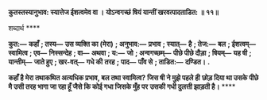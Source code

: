 **कुतस्तस्यानुभाव: स्यात्तेज ईशत्वमेव वा ।** **योऽन्वगच्छं षियं यान्तीं खरवत्पादताडित: ॥ ११॥** 

शब्दार्थ **** 

**कुत:—** **कहाँ** **; तस्य—** **उस व्यक्ति का (मेरा)** **; अनुभाव:—** **प्रभाव** **; स्यात्—** **है** **; तेज:—** **बल** **; ईशत्वम्—** **स्वामित्व** **; एव—** **निस्सन्देह** **; वा—** **अथवा** **; य:—** **जो** **; अन्वगच्छम्—** **पीछे पीछे दौड़ा** **; षियम्—** **यह षी** **; यान्तीम्—** **जाते हुए** **; खर-वत्—** **गधे की** **तरह** **; पाद—** **पाँव से** **; ताडित:—** **दण्डित।** **.** 

**कहाँ है मेरा तथाकथित अत्यधिक प्रभाव, बल तथा स्वामित्व? जिस षी ने मुझे पहले ही** **छोड़ दिया था उसके पीछे मै उसी तरह भागा जा रहा हूँ जैसे कि कोई गधा जिसके मुँह पर** **उसकी गधी दुलत्ती झाड़ती है।** **** 